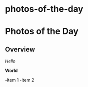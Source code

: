 # photos-of-the-day

Photos of the Day
=================

Overview
--------

*Hello*

**World**

-item 1
-item 2
